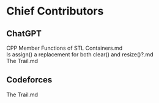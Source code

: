 # Chief Contributors  
## ChatGPT  
CPP Member Functions of STL Containers.md  
Is assign() a replacement for both clear() and resize()?.md  
The Trail.md
## Codeforces  
The Trail.md
